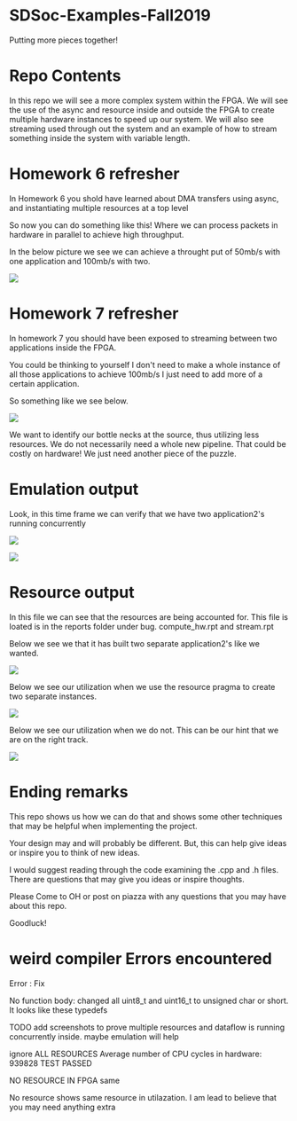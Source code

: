 # SDSoc-Examples-Fall2019

Putting more pieces together!

# Repo Contents

In this repo we will see a more complex system within the FPGA. We will see the use of the async and resource inside and outside the FPGA to create multiple hardware instances to speed up our system. We will also see streaming used through out the system and an example of how to stream something inside the system with variable length.

# Homework 6 refresher

In Homework 6 you shold have learned about DMA transfers using async, and instantiating multiple resources at a top level

So now you can do something like this! Where we can process packets in hardware in parallel to achieve high throughput.

In the below picture we see we can achieve a throught put of 50mb/s with one application and 100mb/s with two.

![](img/2resources_top.png)

# Homework 7 refresher

In homework 7 you should have been exposed to streaming between two applications inside the FPGA.

You could be thinking to yourself I don't need to make a whole instance of all those applications to achieve 100mb/s I just need to add more of a certain application.

So something like we see below.

![](img/2resources_Streaming.png)

We want to identify our bottle necks at the source, thus utilizing less resources. We do not necessarily need a whole new pipeline. That could be costly on hardware!
We just need another piece of the puzzle.


# Emulation output

Look, in this time frame we can verify that we have two application2's running concurrently

![](img/midstream1.png)

![](img/midstream2.png)

# Resource output

In this file we can see that the resources are being accounted for. This file is loated is in the reports folder under bug. compute_hw.rpt and stream.rpt

Below we see we that it has built two separate application2's like we wanted.

![](img/2app2s.png)

Below we see our utilization when we use the resource pragma to create two separate instances.

![](img/2resourcestop.png)

Below we see our utilization when we do not. This can be our hint that we are on the right track.

![](img/1resource_top.png)


# Ending remarks

This repo shows us how we can do that and shows some other techniques that may be helpful when implementing the project. 

Your design may and will probably be different. But, this can help give ideas or inspire you to think of new ideas.

I would suggest reading through the code examining the .cpp and .h files. There are questions that may give you ideas or inspire thoughts.

Please Come to OH or post on piazza with any questions that you may have about this repo.

Goodluck!


# weird compiler Errors encountered

Error : Fix

No function body: changed all uint8_t and uint16_t to unsigned char or short. It looks like these typedefs 


TODO add screenshots to prove multiple resources and dataflow is running concurrently inside. maybe emulation will help

ignore 
ALL RESOURCES
Average number of CPU cycles in hardware: 939828
TEST PASSED 


NO RESOURCE IN FPGA
same

No resource shows same resource in utilazation. I am lead to believe that you may need anything extra


